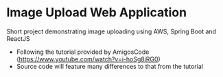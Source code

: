 # Image Upload Web Application
Short project demonstrating image uploading using AWS, Spring Boot and ReactJS

- Following the tutorial provided by AmigosCode (https://www.youtube.com/watch?v=i-hoSg8iRG0)
- Source code will feature many differences to that from the tutorial
